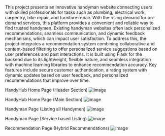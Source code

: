 This project presents an innovative handyman website connecting users with skilled professionals 
for tasks such as plumbing, electrical work, carpentry, bike repair, and furniture repair. With the 
rising demand for on-demand services, this platform provides a convenient and reliable way to find 
trusted handymen. Existing handyman websites often lack personalized recommendations, 
seamless communication, and dynamic feedback mechanisms, which can impact user satisfaction. 
To address this, the project integrates a recommendation system combining collaborative and 
content-based filtering to offer personalized service suggestions based on user preferences and past 
interactions. It is built using Flask for the backend due to its lightweight, flexible nature, and 
seamless integration with machine learning libraries to enhance recommendation accuracy. Key 
features include secure customer authentication, a rating system with dynamic updates based on 
user feedback, and personalized recommendations that improve over time. 

HandyHub Home Page (Header Section)
![image](https://github.com/user-attachments/assets/1122262f-0f06-4576-a6eb-06a930881900)

HandyHub Home Page (Main Section)
![image](https://github.com/user-attachments/assets/6152eb8f-c4f2-46c0-937f-09ba6dfc7312)

Handyman Page (Listing all Handymen)
![image](https://github.com/user-attachments/assets/d70e3392-d349-4db4-9ccc-c11d026e69e8)

Handyman Page (Service based Listing)
![image](https://github.com/user-attachments/assets/7adf3439-290b-4c32-bffb-c9d23166e243)

Recommendation Page (Hybrid Recommendations)
![image](https://github.com/user-attachments/assets/f9e57881-4b8a-48fc-b332-11b08e703e1f)










